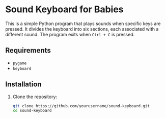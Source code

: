 # Sound Keyboard for Babies

This is a simple Python program that plays sounds when specific keys are pressed. It divides the keyboard into six sections, each associated with a different sound. The program exits when `Ctrl + C` is pressed.

## Requirements

- `pygame`
- `keyboard`

## Installation

1. Clone the repository:
   ```bash
   git clone https://github.com/yourusername/sound-keyboard.git
   cd sound-keyboard


